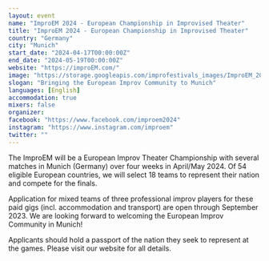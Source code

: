 ```yaml
---
layout: event
name: "ImproEM 2024 - European Championship in Improvised Theater"
title: "ImproEM 2024 - European Championship in Improvised Theater"
country: "Germany"
city: "Munich"
start_date: "2024-04-17T00:00:00Z"
end_date: "2024-05-19T00:00:00Z"
website: "https://improEM.com/"
image: "https://storage.googleapis.com/improfestivals_images/ImproEM_2024%20-%20Christopher.jpg"
slogan: "Bringing the European Improv Community to Munich"
languages: [English]
accommodation: true
mixers: false
organizer: 
facebook: "https://www.facebook.com/improem2024"
instagram: "https://www.instagram.com/improem"
twitter: ""
---
```


The ImproEM will be a European Improv Theater Championship with several matches in Munich (Germany) over four weeks in April/May 2024. Of 54 eligible European countries, we will select 18 teams to represent their nation and compete for the finals. 

Application for mixed teams of three professional improv players for these paid gigs (incl. accommodation and transport) are open through September 2023. We are looking forward to welcoming the European Improv Community in Munich!

Applicants should hold a passport of the nation they seek to represent at the games. Please visit our website for all details.

